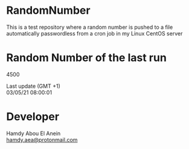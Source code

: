# RandomNumber    
This is a test repository where a random number is pushed to a file automatically passwordless from a cron job in my Linux CentOS server    
# Random Number of the last run   
4500
      
Last update (GMT +1)    
03/05/21 08:00:01
# Developer    
Hamdy Abou El Anein   
hamdy.aea@protonmail.com
